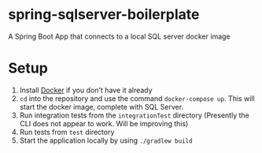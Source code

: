 # spring-sqlserver-boilerplate
A Spring Boot App that connects to a local SQL server docker image

# Setup
1. Install [Docker](https://www.docker.com/products/docker-desktop) if you don't have it already 
2. `cd` into the repository and use the command `docker-compose up`. This will start the docker image, complete with SQL Server.
3. Run integration tests from the `integrationTest` directory (Presently the CLI does not appear to work. Will be improving this)
4. Run tests from `test` directory
5. Start the application locally by using `./gradlew build`
